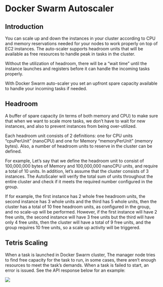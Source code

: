 # Docker Swarm Autoscaler

## Introduction

You can scale up and down the instances in your cluster according to CPU and memory reservations needed for your nodes to work properly on top of EC2 instances.
The auto-scaler supports headroom units that will be available as free resources to handle peak in tasks in the cluster.

Without the utilization of headroom, there will be a “wait time” until the instance launches and registers before it can handle the incoming tasks properly.

With Docker Swarm auto-scaler you set an upfront spare capacity available to handle your incoming tasks if needed.

## Headroom

A buffer of spare capacity (in terms of both memory and CPU) to make sure that when we want to scale more tasks, we don’t have to wait for new instances, and also to prevent instances from being over-utilized.

Each headroom unit consists of 2 definitions: one for CPU units “cpuPerUnit” (nanoCPU) and one for Memory “memoryPerUnit” (memory bytes). Also, a number of headroom units to reserve in the cluster can be defined.

For example, Let’s say that we define the headroom unit to consist of 100,000,000 bytes of Memory and 100,000,000 nanoCPU units, and require a total of 10 units. In addition, let’s assume that the cluster consists of 3 instances. The AutoScaler will verify the total sum of units throughout the entire cluster and check if it meets the required number configured in the group.

If for example, the first instance has 2 whole free headroom units, the second instance has 3 whole units and the third has 5 whole units, then the cluster has a total of 10 free headroom units, as configured in the group, and no scale-up will be performed. However, if the first instance will have 2 free units, the second instance will have 3 free units but the third will have only 4 free units, then the cluster will have a total of 9 free units, and the group requires 10 free units, so a scale up activity will be triggered.

## Tetris Scaling

When a task is launched in Docker Swarm cluster, The manager node tries to find free capacity for the task to run, in some cases, there aren’t enough resources to meet the task’s demands.
When a task is failed to start, an error is issued. See the API response below for an example:

<img src="/elastigroup/_media/docker-swarm-autoscaler_1.png" />

